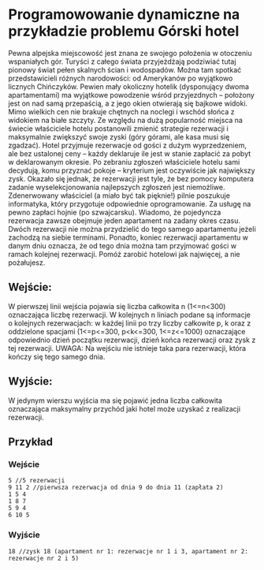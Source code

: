 # Programowowanie dynamiczne na przykładzie problemu Górski hotel
Pewna alpejska miejscowość jest znana ze swojego położenia w otoczeniu wspaniałych gór. Turyści
z całego świata przyjeżdżają podziwiać tutaj pionowy świat pełen skalnych ścian i wodospadów.
Można tam spotkać przedstawicieli różnych narodowości: od Amerykanów po wyjątkowo licznych
Chińczyków. Pewien mały okoliczny hotelik (dysponujący dwoma apartamentami) ma wyjątkowe
powodzenie wśród przyjezdnych – położony jest on nad samą przepaścią, a z jego okien otwierają
się bajkowe widoki. Mimo wielkich cen nie brakuje chętnych na noclegi i wschód słońca z
widokiem na białe szczyty. Ze względu na dużą popularność miejsca na świecie właściciele hotelu
postanowili zmienić strategie rezerwacji i maksymalnie zwiększyć swoje zyski (góry górami, ale
kasa musi się zgadzać). Hotel przyjmuje rezerwacje od gości z dużym wyprzedzeniem, ale bez
ustalonej ceny – każdy deklaruje ile jest w stanie zapłacić za pobyt w deklarowanym okresie. Po
zebraniu zgłoszeń właściciele hotelu sami decydują, komu przyznać pokoje – kryterium jest
oczywiście jak największy zysk. Okazało się jednak, że rezerwacji jest tyle, że bez pomocy
komputera zadanie wyselekcjonowania najlepszych zgłoszeń jest niemożliwe. Zdenerwowany
właściciel (a miało być tak pięknie!) pilnie poszukuje informatyka, który przygotuje odpowiednie
oprogramowanie. Za usługę na pewno zapłaci hojnie (po szwajcarsku). Wiadomo, że pojedyncza
rezerwacja zawsze obejmuje jeden apartament na zadany okres czasu. Dwóch rezerwacji nie można
przydzielić do tego samego apartamentu jeżeli zachodzą na siebie terminami. Ponadto, koniec
rezerwacji apartamentu w danym dniu oznacza, że od tego dnia można tam przyjmować gości w
ramach kolejnej rezerwacji. Pomóż zarobić hotelowi jak najwięcej, a nie pożałujesz.

## Wejście:
W pierwszej linii wejścia pojawia się liczba całkowita n (1<=n<300) oznaczająca liczbę rezerwacji.
W kolejnych n liniach podane są informacje o kolejnych rezerwacjach: w każdej linii po trzy liczby
całkowite p, k oraz z oddzielone spacjami (1<=p<=300, p<k<=300, 1<=z<=1000) oznaczające
odpowiednio dzień początku rezerwacji, dzień końca rezerwacji oraz zysk z tej rezerwacji.
UWAGA: Na wejściu nie istnieje taka para rezerwacji, która kończy się tego samego dnia.

## Wyjście:
W jedynym wierszu wyjścia ma się pojawić jedna liczba całkowita oznaczająca maksymalny
przychód jaki hotel może uzyskać z realizacji rezerwacji.

## Przykład
### Wejście
```
5 //5 rezerwacji
9 11 2 //pierwsza rezerwacja od dnia 9 do dnia 11 (zapłata 2)
1 5 4
1 8 7
5 9 4
6 10 5
```

### Wyjście
```
18 //zysk 18 (apartament nr 1: rezerwacje nr 1 i 3, apartament nr 2: rezerwacje nr 2 i 5)
```
